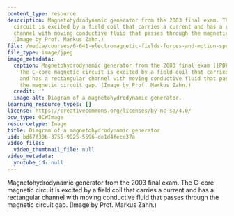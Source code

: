```yaml
---
content_type: resource
description: Magnetohydrodynamic generator from the 2003 final exam. The C-core magnetic
  circuit is excited by a field coil that carries a current and has a rectangular
  channel with moving conductive fluid that passes through the magnetic circuit gap.
  (Image by Prof. Markus Zahn.)
file: /media/courses/6-641-electromagnetic-fields-forces-and-motion-spring-2009/bd67f30b375599255596de1d4fece37a_6-641s09.jpg
file_type: image/jpeg
image_metadata:
  caption: Magnetohydrodynamic generator from the 2003 final exam ([PDF](/courses/6-641-electromagnetic-fields-forces-and-motion-spring-2009/resources/mit6_641s09_chp_final1)).
    The C-core magnetic circuit is excited by a field coil that carries a current
    and has a rectangular channel with moving conductive fluid that passes through
    the magnetic circuit gap. (Image by Prof. Markus Zahn.)
  credit: ''
  image-alt: Diagram of a magnetohydrodynamic generator.
learning_resource_types: []
license: https://creativecommons.org/licenses/by-nc-sa/4.0/
ocw_type: OCWImage
resourcetype: Image
title: Diagram of a magnetohydrodynamic generator
uid: bd67f30b-3755-9925-5596-de1d4fece37a
video_files:
  video_thumbnail_file: null
video_metadata:
  youtube_id: null
---
```

Magnetohydrodynamic generator from the 2003 final exam. The C-core magnetic circuit is excited by a field coil that carries a current and has a rectangular channel with moving conductive fluid that passes through the magnetic circuit gap. (Image by Prof. Markus Zahn.)